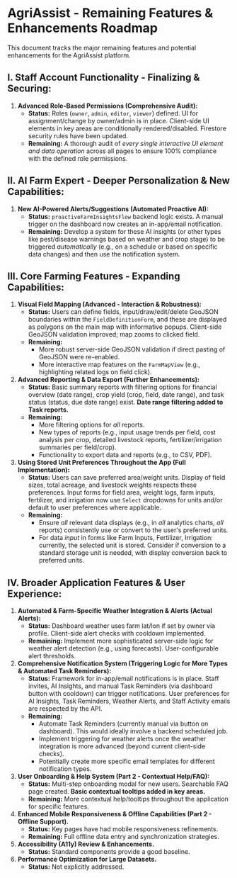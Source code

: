 
# AgriAssist - Remaining Features & Enhancements Roadmap

This document tracks the major remaining features and potential enhancements for the AgriAssist platform.

## I. Staff Account Functionality - Finalizing & Securing:
1.  **Advanced Role-Based Permissions (Comprehensive Audit):**
    *   **Status:** Roles (`owner`, `admin`, `editor`, `viewer`) defined. UI for assignment/change by owner/admin is in place. Client-side UI elements in key areas are conditionally rendered/disabled. Firestore security rules have been updated.
    *   **Remaining:** A thorough audit of *every single interactive UI element and data operation* across all pages to ensure 100% compliance with the defined role permissions.

## II. AI Farm Expert - Deeper Personalization & New Capabilities:
1.  **New AI-Powered Alerts/Suggestions (Automated Proactive AI):**
    *   **Status:** `proactiveFarmInsightsFlow` backend logic exists. A manual trigger on the dashboard now creates an in-app/email notification.
    *   **Remaining:** Develop a system for these AI insights (or other types like pest/disease warnings based on weather and crop stage) to be triggered *automatically* (e.g., on a schedule or based on specific data changes) and then use the notification system.

## III. Core Farming Features - Expanding Capabilities:
1.  **Visual Field Mapping (Advanced - Interaction & Robustness):**
    *   **Status:** Users can define fields, input/draw/edit/delete GeoJSON boundaries within the `FieldDefinitionForm`, and these are displayed as polygons on the main map with informative popups. Client-side GeoJSON validation improved; map zooms to clicked field.
    *   **Remaining:**
        *   More robust server-side GeoJSON validation if direct pasting of GeoJSON were re-enabled.
        *   More interactive map features on the `FarmMapView` (e.g., highlighting related logs on field click).
2.  **Advanced Reporting & Data Export (Further Enhancements):**
    *   **Status:** Basic summary reports with filtering options for financial overview (date range), crop yield (crop, field, date range), and task status (status, due date range) exist. **Date range filtering added to Task reports.**
    *   **Remaining:**
        *   More filtering options for *all* reports.
        *   New types of reports (e.g., input usage trends per field, cost analysis per crop, detailed livestock reports, fertilizer/irrigation summaries per field/crop).
        *   Functionality to export data and reports (e.g., to CSV, PDF).
3.  **Using Stored Unit Preferences Throughout the App (Full Implementation):**
    *   **Status:** Users can save preferred area/weight units. Display of field sizes, total acreage, and livestock weights respects these preferences. Input forms for field area, weight logs, farm inputs, fertilizer, and irrigation now use `Select` dropdowns for units and/or default to user preferences where applicable.
    *   **Remaining:**
        *   Ensure *all* relevant data displays (e.g., in *all* analytics charts, *all* reports) consistently use or convert to the user's preferred units.
        *   For data *input* in forms like Farm Inputs, Fertilizer, Irrigation: currently, the selected unit is stored. Consider if conversion to a standard storage unit is needed, with display conversion back to preferred units.

## IV. Broader Application Features & User Experience:
1.  **Automated & Farm-Specific Weather Integration & Alerts (Actual Alerts):**
    *   **Status:** Dashboard weather uses farm lat/lon if set by owner via profile. Client-side alert checks with cooldown implemented.
    *   **Remaining:** Implement more sophisticated server-side logic for weather alert detection (e.g., using forecasts). User-configurable alert thresholds.
2.  **Comprehensive Notification System (Triggering Logic for More Types & Automated Task Reminders):**
    *   **Status:** Framework for in-app/email notifications is in place. Staff invites, AI Insights, and manual Task Reminders (via dashboard button with cooldown) can trigger notifications. User preferences for AI Insights, Task Reminders, Weather Alerts, and Staff Activity emails are respected by the API.
    *   **Remaining:**
        *   Automate Task Reminders (currently manual via button on dashboard). This would ideally involve a backend scheduled job.
        *   Implement triggering for weather alerts once the weather integration is more advanced (beyond current client-side checks).
        *   Potentially create more specific email templates for different notification types.
3.  **User Onboarding & Help System (Part 2 - Contextual Help/FAQ):**
    *   **Status:** Multi-step onboarding modal for new users. Searchable FAQ page created. **Basic contextual tooltips added in key areas.**
    *   **Remaining:** More contextual help/tooltips throughout the application for specific features.
4.  **Enhanced Mobile Responsiveness & Offline Capabilities (Part 2 - Offline Support).**
    *   **Status:** Key pages have had mobile responsiveness refinements.
    *   **Remaining:** Full offline data entry and synchronization strategies.
5.  **Accessibility (A11y) Review & Enhancements.**
    *   **Status:** Standard components provide a good baseline.
6.  **Performance Optimization for Large Datasets.**
    *   **Status:** Not explicitly addressed.


    